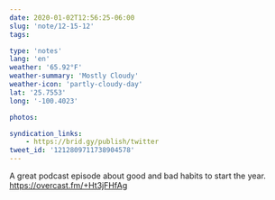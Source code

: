 ```yaml
---
date: 2020-01-02T12:56:25-06:00
slug: 'note/12-15-12'
tags:

type: 'notes'
lang: 'en'
weather: '65.92°F'
weather-summary: 'Mostly Cloudy'
weather-icon: 'partly-cloudy-day'
lat: '25.7553'
long: '-100.4023'

photos:

syndication_links:
    - https://brid.gy/publish/twitter
tweet_id: '1212809711738904578'
---
```

A great podcast episode about good and bad habits to start the year. 
https://overcast.fm/+Ht3jFHfAg